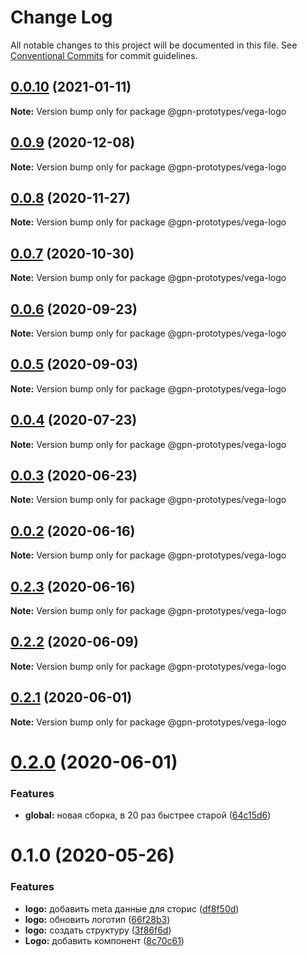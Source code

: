 # Change Log

All notable changes to this project will be documented in this file.
See [Conventional Commits](https://conventionalcommits.org) for commit guidelines.

## [0.0.10](https://github.com/gpn-prototypes/vega-ui/compare/@gpn-prototypes/vega-logo@0.0.9...@gpn-prototypes/vega-logo@0.0.10) (2021-01-11)

**Note:** Version bump only for package @gpn-prototypes/vega-logo





## [0.0.9](https://github.com/gpn-prototypes/vega-ui/compare/@gpn-prototypes/vega-logo@0.0.8...@gpn-prototypes/vega-logo@0.0.9) (2020-12-08)

**Note:** Version bump only for package @gpn-prototypes/vega-logo





## [0.0.8](https://github.com/gpn-prototypes/vega-ui/compare/@gpn-prototypes/vega-logo@0.0.7...@gpn-prototypes/vega-logo@0.0.8) (2020-11-27)

**Note:** Version bump only for package @gpn-prototypes/vega-logo





## [0.0.7](https://github.com/gpn-prototypes/vega-ui/compare/@gpn-prototypes/vega-logo@0.0.6...@gpn-prototypes/vega-logo@0.0.7) (2020-10-30)

**Note:** Version bump only for package @gpn-prototypes/vega-logo





## [0.0.6](https://github.com/gpn-prototypes/vega-ui/compare/@gpn-prototypes/vega-logo@0.0.5...@gpn-prototypes/vega-logo@0.0.6) (2020-09-23)

**Note:** Version bump only for package @gpn-prototypes/vega-logo





## [0.0.5](https://github.com/gpn-prototypes/vega-ui/compare/@gpn-prototypes/vega-logo@0.0.4...@gpn-prototypes/vega-logo@0.0.5) (2020-09-03)

**Note:** Version bump only for package @gpn-prototypes/vega-logo





## [0.0.4](https://github.com/gpn-prototypes/vega-ui/compare/@gpn-prototypes/vega-logo@0.0.3...@gpn-prototypes/vega-logo@0.0.4) (2020-07-23)

**Note:** Version bump only for package @gpn-prototypes/vega-logo





## [0.0.3](https://github.com/gpn-prototypes/vega-ui/compare/@gpn-prototypes/vega-logo@0.0.2...@gpn-prototypes/vega-logo@0.0.3) (2020-06-23)

**Note:** Version bump only for package @gpn-prototypes/vega-logo





## [0.0.2](https://github.com/gpn-prototypes/vega-ui/compare/@gpn-prototypes/vega-logo@0.2.3...@gpn-prototypes/vega-logo@0.0.2) (2020-06-16)

**Note:** Version bump only for package @gpn-prototypes/vega-logo





## [0.2.3](https://github.com/gpn-prototypes/vega-ui/compare/@gpn-prototypes/vega-logo@0.2.2...@gpn-prototypes/vega-logo@0.2.3) (2020-06-16)

**Note:** Version bump only for package @gpn-prototypes/vega-logo





## [0.2.2](https://github.com/gpn-prototypes/vega-ui/compare/@gpn-prototypes/vega-logo@0.2.1...@gpn-prototypes/vega-logo@0.2.2) (2020-06-09)

**Note:** Version bump only for package @gpn-prototypes/vega-logo





## [0.2.1](https://github.com/gpn-prototypes/vega-ui/compare/@gpn-prototypes/vega-logo@0.2.0...@gpn-prototypes/vega-logo@0.2.1) (2020-06-01)

**Note:** Version bump only for package @gpn-prototypes/vega-logo

# [0.2.0](https://github.com/gpn-prototypes/vega-ui/compare/@gpn-prototypes/vega-logo@0.1.0...@gpn-prototypes/vega-logo@0.2.0) (2020-06-01)

### Features

- **global:** новая сборка, в 20 раз быстрее старой ([64c15d6](https://github.com/gpn-prototypes/vega-ui/commit/64c15d6c8e5934386d2820e120b64bb7ed2391f3))

# 0.1.0 (2020-05-26)

### Features

- **logo:** добавить meta данные для сторис ([df8f50d](https://github.com/gpn-prototypes/vega-ui/commit/df8f50dc721743659e959183b6d8ae47aa25fde6))
- **logo:** обновить логотип ([66f28b3](https://github.com/gpn-prototypes/vega-ui/commit/66f28b32d51797e2baa5dfabe9c907601ac927f4))
- **logo:** создать структуру ([3f86f6d](https://github.com/gpn-prototypes/vega-ui/commit/3f86f6de62a7659d8a60588ee44f2ecf772a019c))
- **Logo:** добавить компонент ([8c70c61](https://github.com/gpn-prototypes/vega-ui/commit/8c70c613af0807d06d8c8563ed2a66b36386701e))
